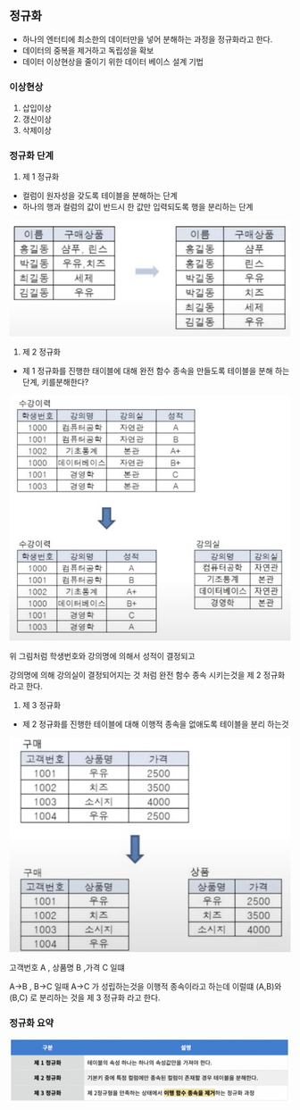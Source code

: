 ## 정규화 

- 하나의 엔터티에 최소한의 데이터만을 넣어 분해하는 과정을 정규화라고 한다.
- 데이터의 중복을 제거하고 독립성을 확보
- 데이터 이상현상을 줄이기 위한 데이터 베이스 설계 기법

### 이상현상

1. 삽입이상
2. 갱신이상
3. 삭제이상

### 정규화 단계

1. 제 1 정규화
- 컬럼이 원자성을 갖도록 테이블을 분해하는 단계
- 하나의 행과 컬럼의 값이 반드시 한 값만  입력되도록 행을 분리하는 단계  

![sqld 1정규화.png](SQLDimg%2Fsqld%201%EC%A0%95%EA%B7%9C%ED%99%94.png)  

1. 제 2 정규화
- 제 1 정규화를 진행한 태이블에 대해 완전 함수 종속을 만들도록 테이블을 분해 하는 단계, 키를분해한다?  

![sqld 2정규화.png](SQLDimg%2Fsqld%202%EC%A0%95%EA%B7%9C%ED%99%94.png)  

위 그림처럼 학생번호와 강의명에 의해서 성적이 결정되고

강의명에 의해 강의실이 결정되어지는 것 처럼 완전 함수 종속 시키는것을 제 2 정규화 라고 한다.

1. 제 3 정규화
- 제 2 정규화를 진행한 테이블에 대해 이행적 종속을 없애도록 테이블을 분리 하는것  

![sqld 3정규화.png](SQLDimg%2Fsqld%203%EC%A0%95%EA%B7%9C%ED%99%94.png)  

고객번호 A , 상품명 B ,가격 C 일떄

A→B , B→C 일때 A→C 가 성립하는것을 이행적 종속이라고 하는데 이럴떄 (A,B)와 (B,C) 로 분리하는 것을 제 3 정규화 라고 한다.

### 정규화 요약  
![정규화 정리.png](SQLDimg%2F%EC%A0%95%EA%B7%9C%ED%99%94%20%EC%A0%95%EB%A6%AC.png)
